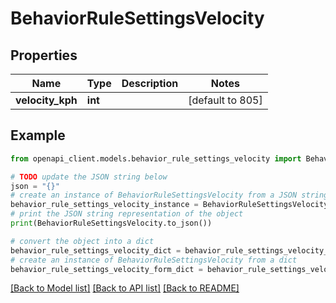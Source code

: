 # BehaviorRuleSettingsVelocity


## Properties

Name | Type | Description | Notes
------------ | ------------- | ------------- | -------------
**velocity_kph** | **int** |  | [default to 805]

## Example

```python
from openapi_client.models.behavior_rule_settings_velocity import BehaviorRuleSettingsVelocity

# TODO update the JSON string below
json = "{}"
# create an instance of BehaviorRuleSettingsVelocity from a JSON string
behavior_rule_settings_velocity_instance = BehaviorRuleSettingsVelocity.from_json(json)
# print the JSON string representation of the object
print(BehaviorRuleSettingsVelocity.to_json())

# convert the object into a dict
behavior_rule_settings_velocity_dict = behavior_rule_settings_velocity_instance.to_dict()
# create an instance of BehaviorRuleSettingsVelocity from a dict
behavior_rule_settings_velocity_form_dict = behavior_rule_settings_velocity.from_dict(behavior_rule_settings_velocity_dict)
```
[[Back to Model list]](../README.md#documentation-for-models) [[Back to API list]](../README.md#documentation-for-api-endpoints) [[Back to README]](../README.md)


